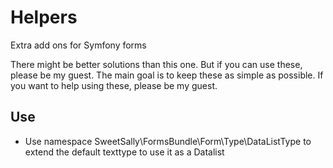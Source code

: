 # Helpers

Extra add ons for Symfony forms

There might be better solutions than this one. But if you can use
these, please be my guest. The main goal is to keep these as simple as possible. If you want to help using these, please
be my guest.

## Use

- Use namespace SweetSally\FormsBundle\Form\Type\DataListType to extend the default texttype to use it as a Datalist

